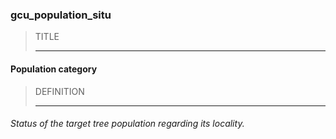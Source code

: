 ### gcu_population_situ



> TITLE
> 
> ------

#### Population category



> DEFINITION
> 
> ------

###### Status of the target tree population regarding its locality.